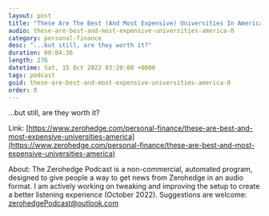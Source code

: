 ```yaml
---
layout: post
title: "These Are The Best (And Most Expensive) Universities In America"
audio: these-are-best-and-most-expensive-universities-america-0
category: personal-finance
desc: "...but still, are they worth it?"
duration: 00:04:36
length: 276
datetime: Sat, 15 Oct 2022 03:20:00 +0000
tags: podcast
guid: these-are-best-and-most-expensive-universities-america-0
order: 0
---
```

...but still, are they worth it?

Link: [https://www.zerohedge.com/personal-finance/these-are-best-and-most-expensive-universities-america](https://www.zerohedge.com/personal-finance/these-are-best-and-most-expensive-universities-america)

About: The Zerohedge Podcast is a non-commercial, automated program, designed to give people a way to get news from Zerohedge in an audio format.  I am actively working on tweaking and improving the setup to create a better listening experience (October 2022).  Suggestions are welcome: [zerohedgePodcast@outlook.com](mailto:zerohedgePodcast@outlook.com)